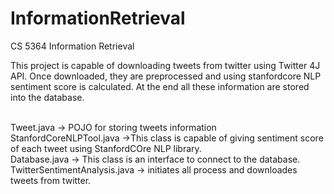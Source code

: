 # InformationRetrieval
CS 5364 Information Retrieval  

This project is capable of downloading tweets from twitter using Twitter 4J API. Once downloaded, they are preprocessed and using stanfordcore NLP 
sentiment score is calculated. At the end all these information are stored into the database.<br><br>

Tweet.java -> POJO for storing tweets information<br>
StanfordCoreNLPTool.java ->This class is capable of giving sentiment score of each tweet using StanfordCOre NLP library.<br>
Database.java -> This class is an interface to connect to the database.<br>
TwitterSentimentAnalysis.java -> initiates all process and downloades tweets from twitter.
